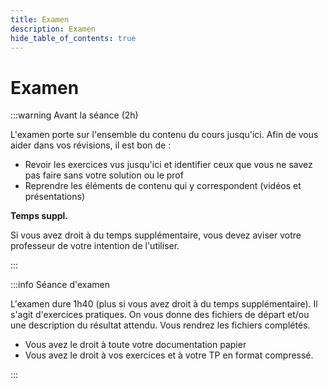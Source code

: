 ```yaml
---
title: Examen
description: Examen
hide_table_of_contents: true
---
```


# Examen

<Row>

<Column>

:::warning Avant la séance (2h)

L'examen porte sur l'ensemble du contenu du cours jusqu'ici. Afin de vous aider dans vos révisions, il est bon de :

- Revoir les exercices vus jusqu'ici et identifier ceux que vous ne savez pas faire sans votre solution ou le prof
- Reprendre les éléments de contenu qui y correspondent (vidéos et présentations)

**Temps suppl.**

Si vous avez droit à du temps supplémentaire, vous devez aviser votre professeur de votre intention de l'utiliser.

:::

</Column>

<Column>

:::info Séance d'examen

L'examen dure 1h40 (plus si vous avez droit à du temps supplémentaire). Il s'agit d'exercices pratiques. On vous donne des fichiers de départ et/ou une description du résultat attendu. Vous rendrez les fichiers complétés.

- Vous avez le droit à toute votre documentation papier
- Vous avez le droit à vos exercices et à votre TP en format compressé.

:::

</Column>

</Row>
